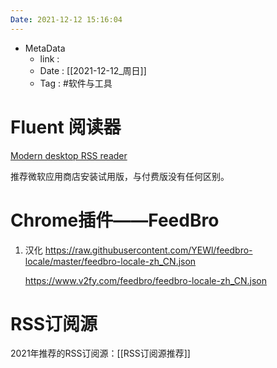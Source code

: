 ```yaml
---
Date: 2021-12-12 15:16:04
---
```

- MetaData
	- link : 
	- Date : [[2021-12-12_周日]]
	- Tag : #软件与工具

# Fluent 阅读器

[Modern desktop RSS reader ](https://github.com/yang991178/fluent-reader)

推荐微软应用商店安装试用版，与付费版没有任何区别。

# Chrome插件——FeedBro
1. 汉化
	https://raw.githubusercontent.com/YEWl/feedbro-locale/master/feedbro-locale-zh_CN.json
	
	https://www.v2fy.com/feedbro/feedbro-locale-zh_CN.json
	

# RSS订阅源

2021年推荐的RSS订阅源：[[RSS订阅源推荐]]
